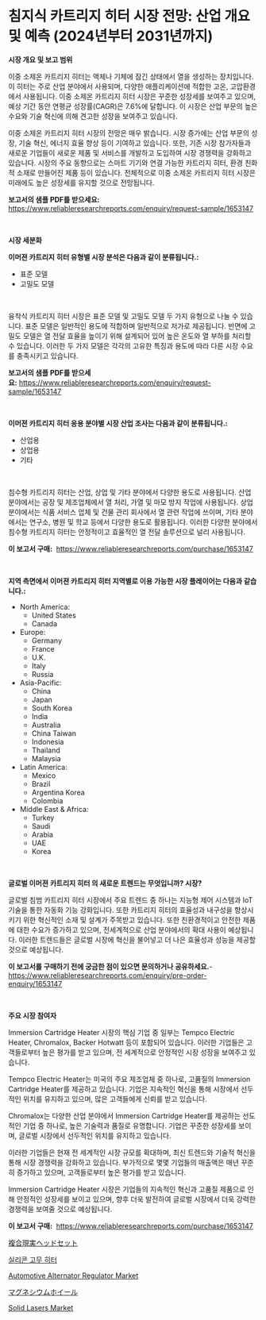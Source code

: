 <p><h1>침지식 카트리지 히터 시장 전망: 산업 개요 및 예측 (2024년부터 2031년까지)</h1></p><p><strong>시장 개요 및 보고 범위</strong></p>
<p><p>이중 소제온 카트리지 히터는 액체나 기체에 잠긴 상태에서 열을 생성하는 장치입니다. 이 히터는 주로 산업 분야에서 사용되며, 다양한 애플리케이션에 적합한 고온, 고압환경에서 사용됩니다. 이중 소제온 카트리지 히터 시장은 꾸준한 성장세를 보여주고 있으며, 예상 기간 동안 연평균 성장률(CAGR)은 7.6%에 달합니다. 이 시장은 산업 부문의 높은 수요와 기술 혁신에 의해 견고한 성장을 보여주고 있습니다.</p><p>이중 소제온 카트리지 히터 시장의 전망은 매우 밝습니다. 시장 증가에는 산업 부문의 성장, 기술 혁신, 에너지 효율 향상 등이 기여하고 있습니다. 또한, 기존 시장 참가자들과 새로운 기업들이 새로운 제품 및 서비스를 개발하고 도입하여 시장 경쟁력을 강화하고 있습니다. 시장의 주요 동향으로는 스마트 기기와 연결 가능한 카트리지 히터, 환경 친화적 소재로 만들어진 제품 등이 있습니다. 전체적으로 이중 소제온 카트리지 히터 시장은 미래에도 높은 성장세를 유지할 것으로 전망됩니다.</p></p>
<p><strong>보고서의 샘플 PDF를 받으세요:</strong> <a href="https://www.reliableresearchreports.com/enquiry/request-sample/1653147">https://www.reliableresearchreports.com/enquiry/request-sample/1653147</a></p>
<p>&nbsp;</p>
<p><strong>시장 세분화</strong></p>
<p><strong>이머젼 카트리지 히터 유형별 시장 분석은 다음과 같이 분류됩니다.:</strong></p>
<p><ul><li>표준 모델</li><li>고밀도 모델</li></ul></p>
<p>&nbsp;</p>
<p><p>융착식 카트리지 히터 시장은 표준 모델 및 고밀도 모델 두 가지 유형으로 나눌 수 있습니다. 표준 모델은 일반적인 용도에 적합하며 일반적으로 저가로 제공됩니다. 반면에 고밀도 모델은 열 전달 효율을 높이기 위해 설계되어 있어 높은 온도와 열 부하를 처리할 수 있습니다. 이러한 두 가지 모델은 각각의 고유한 특징과 용도에 따라 다른 시장 수요를 충족시키고 있습니다.</p></p>
<p><strong>보고서의 샘플 PDF를 받으세요:</strong>&nbsp;<a href="https://www.reliableresearchreports.com/enquiry/request-sample/1653147">https://www.reliableresearchreports.com/enquiry/request-sample/1653147</a></p>
<p>&nbsp;</p>
<p><strong> 이머젼 카트리지 히터 응용 분야별 시장 산업 조사는 다음과 같이 분류됩니다.:</strong></p>
<p><ul><li>산업용</li><li>상업용</li><li>기타</li></ul></p>
<p>&nbsp;</p>
<p><p>침수형 카트리지 히터는 산업, 상업 및 기타 분야에서 다양한 용도로 사용됩니다. 산업 분야에서는 공장 및 제조업체에서 열 처리, 가열 및 마모 방지 작업에 사용됩니다. 상업 분야에서는 식품 서비스 업체 및 건물 관리 회사에서 열 관련 작업에 쓰이며, 기타 분야에서는 연구소, 병원 및 학교 등에서 다양한 용도로 활용됩니다. 이러한 다양한 분야에서 침수형 카트리지 히터는 안정적이고 효율적인 열 전달 솔루션으로 널리 사용됩니다.</p></p>
<p><strong>이 보고서 구매:</strong>&nbsp; <a href="https://www.reliableresearchreports.com/purchase/1653147">https://www.reliableresearchreports.com/purchase/1653147</a></p>
<p>&nbsp;</p>
<p><strong>지역 측면에서 이머젼 카트리지 히터 지역별로 이용 가능한 시장 플레이어는 다음과 같습니다.:</strong></p>
<p><ul>
    <li>
        North America:
        <ul>
            <li>United States</li>
            <li>Canada</li>
        </ul>
    </li>
    <li>
        Europe:
        <ul>
            <li>Germany</li>
            <li>France</li>
            <li>U.K.</li>
            <li>Italy</li>
            <li>Russia</li>
        </ul>
    </li>
    <li>
        Asia-Pacific:
        <ul>
            <li>China</li>
            <li>Japan</li>
            <li>South Korea</li>
            <li>India</li>
            <li>Australia</li>
            <li>China Taiwan</li>
            <li>Indonesia</li>
            <li>Thailand</li>
            <li>Malaysia</li>
        </ul>
    </li>
    <li>
        Latin America:
        <ul>
            <li>Mexico</li>
            <li>Brazil</li>
            <li>Argentina Korea</li>
            <li>Colombia</li>
        </ul>
    </li>
    <li>
        Middle East & Africa:
        <ul>
            <li>Turkey</li>
            <li>Saudi</li>
            <li>Arabia</li>
            <li>UAE</li>
            <li>Korea</li>
        </ul>
    </li>
    </ul></p>
<p>&nbsp;</p>
<p><strong>글로벌 이머젼 카트리지 히터 의 새로운 트렌드는 무엇입니까? 시장?</strong></p>
<p><p>글로벌 침범 카트리지 히터 시장에서 주요 트렌드 중 하나는 지능형 제어 시스템과 IoT 기술을 통한 자동화 기능 강화입니다. 또한 카트리지 히터의 효율성과 내구성을 향상시키기 위한 혁신적인 소재 및 설계가 주목받고 있습니다. 또한 친환경적이고 안전한 제품에 대한 수요가 증가하고 있으며, 전세계적으로 산업 분야에서의 확대 사용이 예상됩니다. 이러한 트렌드들은 글로벌 시장에 혁신을 불어넣고 더 나은 효율성과 성능을 제공할 것으로 예상됩니다.</p></p>
<p><strong>이 보고서를 구매하기 전에 궁금한 점이 있으면 문의하거나 공유하세요.</strong>- <a href="https://www.reliableresearchreports.com/enquiry/pre-order-enquiry/1653147">https://www.reliableresearchreports.com/enquiry/pre-order-enquiry/1653147</a></p>
<p>&nbsp;</p>
<p><strong>주요 시장 참여자</strong></p>
<p><p>Immersion Cartridge Heater 시장의 핵심 기업 중 일부는 Tempco Electric Heater, Chromalox, Backer Hotwatt 등이 포함되어 있습니다. 이러한 기업들은 고객들로부터 높은 평가를 받고 있으며, 전 세계적으로 안정적인 시장 성장을 보여주고 있습니다. </p><p>Tempco Electric Heater는 미국의 주요 제조업체 중 하나로, 고품질의 Immersion Cartridge Heater를 제공하고 있습니다. 기업은 지속적인 혁신을 통해 시장에서 선두적인 위치를 유지하고 있으며, 많은 고객들에게 신뢰를 받고 있습니다.</p><p>Chromalox는 다양한 산업 분야에서 Immersion Cartridge Heater를 제공하는 선도적인 기업 중 하나로, 높은 기술력과 품질로 유명합니다. 기업은 꾸준한 성장세를 보이며, 글로벌 시장에서 선두적인 위치를 유지하고 있습니다.</p><p>이러한 기업들은 현재 전 세계적인 시장 규모를 확대하며, 최신 트렌드와 기술적 혁신을 통해 시장 경쟁력을 강화하고 있습니다. 부가적으로 몇몇 기업들의 매출액은 매년 꾸준히 증가하고 있으며, 고객들로부터 높은 평가를 받고 있습니다. </p><p>Immersion Cartridge Heater 시장은 기업들의 지속적인 혁신과 고품질 제품으로 인해 안정적인 성장세를 보이고 있으며, 향후 더욱 발전하여 글로벌 시장에서 더욱 강력한 경쟁력을 보여줄 것으로 예상됩니다.</p></p>
<p><strong>이 보고서 구매:</strong>&nbsp;&nbsp;<a href="https://www.reliableresearchreports.com/purchase/1653147">https://www.reliableresearchreports.com/purchase/1653147</a></p>
<p><p><a href="https://github.com/NashBeahan2023/Market-Research-Report-List-1/blob/main/114239111569.md">複合現実ヘッドセット</a></p><p><a href="https://github.com/vsap75a286l/Market-Research-Report-List-1/blob/main/930006910644.md">실리콘 고무 히터</a></p><p><a href="https://issuu.com/reportprime-2/docs/automotive-alternator-regulator-market-size-2030.p">Automotive Alternator Regulator Market</a></p><p><a href="https://github.com/joaejkdzgyljvo6/Market-Research-Report-List-1/blob/main/765366211568.md">マグネシウムホイール</a></p><p><a href="https://github.com/lylyparadise/Market-Research-Report-List-2/blob/main/solid-lasers-market.md">Solid Lasers Market</a></p></p>
